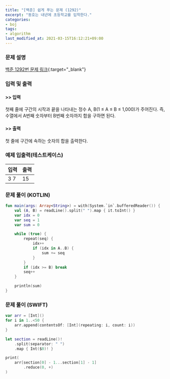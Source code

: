 ```yaml
---
title: "[백준] 쉽게 푸는 문제 (1292)"
excerpt: "동호는 내년에 초등학교를 입학한다."
categories:
- boj
tags:
- algorithm
last_modified_at: 2021-03-15T16:12:21+09:00
---
```



### 문제 설명
[백준 1292번 문제 링크](https://www.acmicpc.net/problem/1292#description){:target="_blank"}




### 입력 및 출력
#### >> 입력
첫째 줄에 구간의 시작과 끝을 나타내는 정수 A, B(1 ≤ A ≤ B ≤ 1,000)가 주어진다. 즉, 수열에서 A번째 숫자부터 B번째 숫자까지 합을 구하면 된다.



#### >> 출력
첫 줄에 구간에 속하는 숫자의 합을 출력한다.





### 예제 입출력(테스트케이스)


|입력|출력|
|-----|------|
|3 7|15|




### 문제 풀이 (KOTLIN)
```kotlin
fun main(args: Array<String>) = with(System.`in`.bufferedReader()) {
    val (A, B) = readLine().split(" ").map { it.toInt() }
    var idx = 0
    var seq = 1
    var sum = 0

    while (true) {
        repeat(seq) {
            idx++
            if (idx in A..B) {
                sum += seq
            }
        }
        if (idx >= B) break
        seq++
    }

    println(sum)
}
```






### 문제 풀이 (SWIFT)
```swift
var arr = [Int]()
for i in 1..<50 {
    arr.append(contentsOf: [Int](repeating: i, count: i))
}

let section = readLine()!
    .split(separator: " ")
    .map { Int($0)! }

print(
    arr[section[0] - 1...section[1] - 1]
        .reduce(0, +)
)

```